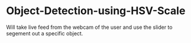 # Object-Detection-using-HSV-Scale
Will take live feed from the webcam of the user and use the slider to segement out a specific
object.
